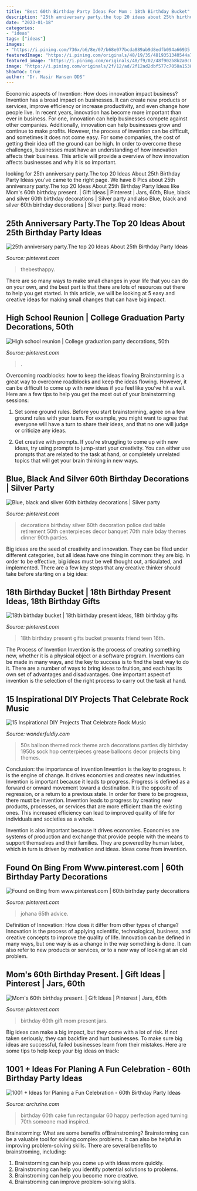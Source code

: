 ```yaml
---
title: "Best 60th Birthday Party Ideas For Mom : 18th Birthday Bucket"
description: "25th anniversary party.the top 20 ideas about 25th birthday party ideas"
date: "2023-01-18"
categories:
- "ideas"
tags: ["ideas"]
images:
- "https://i.pinimg.com/736x/b6/8e/07/b68e077bcda889ab9d8edfb094a66935.jpg"
featuredImage: "https://i.pinimg.com/originals/48/19/35/4819351340544a7a2a373696d184eea0.jpg"
featured_image: "https://i.pinimg.com/originals/48/f9/02/48f902b8b2a9c0f7ea3dc7fea77d87e5.jpg"
image: "https://i.pinimg.com/originals/2f/12/ad/2f12ad2dbf577c7050a15388c8e1106f.jpg"
ShowToc: true
author: "Dr. Nasir Hansen DDS"
---
```



Economic aspects of Invention: How does innovation impact business?
Invention has a broad impact on businesses. It can create new products or services, improve efficiency or increase productivity, and even change how people live. In recent years, innovation has become more important than ever in business. For one, innovation can help businesses compete against other companies. Additionally, innovation can help businesses grow and continue to make profits. However, the process of invention can be difficult, and sometimes it does not come easy. For some companies, the cost of getting their idea off the ground can be high. In order to overcome these challenges, businesses must have an understanding of how innovation affects their business. This article will provide a overview of how innovation affects businesses and why it is so important.

	

		
looking for 25th anniversary party.The top 20 Ideas About 25th Birthday Party Ideas you've came to the right page. We have 8 Pics about 25th anniversary party.The top 20 Ideas About 25th Birthday Party Ideas like Mom&#039;s 60th birthday present. | Gift Ideas | Pinterest | Jars, 60th, Blue, black and silver 60th birthday decorations | Silver party and also Blue, black and silver 60th birthday decorations | Silver party. Read more:
		
    
## 25th Anniversary Party.The Top 20 Ideas About 25th Birthday Party Ideas

<img loading=lazy src="https://i.pinimg.com/736x/b6/8e/07/b68e077bcda889ab9d8edfb094a66935.jpg" onerror="this.onerror=null;this.src='https://tse1.mm.bing.net/th?id=OIP.8aJW_vPsia3Zwq2kNJbZPAHaLH&amp;pid=15.1';" alt="25th anniversary party.The top 20 Ideas About 25th Birthday Party Ideas">

_Source: pinterest.com_

>thebesthappy. 

	

There are so many ways to make small changes in your life that you can do on your own, and the best part is that there are lots of resources out there to help you get started. In this article, we will be looking at 5 easy and creative ideas for making small changes that can have big impact.

    
## High School Reunion | College Graduation Party Decorations, 50th

<img loading=lazy src="https://i.pinimg.com/736x/dd/d4/e8/ddd4e836ba62210b80af488449b61fb2--high-school-reunions-high-schools.jpg" onerror="this.onerror=null;this.src='https://tse4.mm.bing.net/th?id=OIP.drelT3rr0-zDl1Zm3x2vSgEsDh&amp;pid=15.1';" alt="High school reunion | College graduation party decorations, 50th">

_Source: pinterest.com_

>. 

	

Overcoming roadblocks: how to keep the ideas flowing
Brainstorming is a great way to overcome roadblocks and keep the ideas flowing. However, it can be difficult to come up with new ideas if you feel like you've hit a wall. Here are a few tips to help you get the most out of your brainstorming sessions:
1. Set some ground rules. Before you start brainstorming, agree on a few ground rules with your team. For example, you might want to agree that everyone will have a turn to share their ideas, and that no one will judge or criticize any ideas.

2. Get creative with prompts. If you're struggling to come up with new ideas, try using prompts to jump-start your creativity. You can either use prompts that are related to the task at hand, or completely unrelated topics that will get your brain thinking in new ways.


    
## Blue, Black And Silver 60th Birthday Decorations | Silver Party

<img loading=lazy src="https://i.pinimg.com/originals/48/19/35/4819351340544a7a2a373696d184eea0.jpg" onerror="this.onerror=null;this.src='https://tse4.mm.bing.net/th?id=OIP.8qvmyt24_ox5E6lIqM-FHAHaJ4&amp;pid=15.1';" alt="Blue, black and silver 60th birthday decorations | Silver party">

_Source: pinterest.com_

>decorations birthday silver 60th decoration police dad table retirement 50th centerpieces decor banquet 70th male bday themes dinner 90th parties. 

	

Big ideas are the seed of creativity and innovation. They can be filed under different categories, but all ideas have one thing in common: they are big. In order to be effective, big ideas must be well thought out, articulated, and implemented. There are a few key steps that any creative thinker should take before starting on a big idea: 

    
## 18th Birthday Bucket | 18th Birthday Present Ideas, 18th Birthday Gifts

<img loading=lazy src="https://i.pinimg.com/originals/48/f9/02/48f902b8b2a9c0f7ea3dc7fea77d87e5.jpg" onerror="this.onerror=null;this.src='https://tse4.mm.bing.net/th?id=OIP.dFQfbGMiH9m2gHNd5DB60wHaJ4&amp;pid=15.1';" alt="18th birthday bucket | 18th birthday present ideas, 18th birthday gifts">

_Source: pinterest.com_

>18th birthday present gifts bucket presents friend teen 16th. 

	

The Process of Invention
Invention is the process of creating something new, whether it is a physical object or a software program. Inventions can be made in many ways, and the key to success is to find the best way to do it. There are a number of ways to bring ideas to fruition, and each has its own set of advantages and disadvantages. One important aspect of invention is the selection of the right process to carry out the task at hand.

    
## 15 Inspirational DIY Projects That Celebrate Rock Music

<img loading=lazy src="https://cdn.wonderfuldiy.com/wp-content/uploads/2017/10/50s-rock-inspired-balloon-arch-for-parties.jpg" onerror="this.onerror=null;this.src='https://tse4.mm.bing.net/th?id=OIP.MDVMmfGmU2yQ4g44dq0M-QHaFj&amp;pid=15.1';" alt="15 Inspirational DIY Projects That Celebrate Rock Music">

_Source: wonderfuldiy.com_

>50s balloon themed rock theme arch decorations parties diy birthday 1950s sock hop centerpieces grease balloons decor projects bing themes. 

	

Conclusion: the importance of invention
Invention is the key to progress. It is the engine of change. It drives economies and creates new industries.
Invention is important because it leads to progress. Progress is defined as a forward or onward movement toward a destination. It is the opposite of regression, or a return to a previous state. In order for there to be progress, there must be invention. Invention leads to progress by creating new products, processes, or services that are more efficient than the existing ones. This increased efficiency can lead to improved quality of life for individuals and societies as a whole.

Invention is also important because it drives economies. Economies are systems of production and exchange that provide people with the means to support themselves and their families. They are powered by human labor, which in turn is driven by motivation and ideas. Ideas come from invention.

    
## Found On Bing From Www.pinterest.com | 60th Birthday Party Decorations

<img loading=lazy src="https://i.pinimg.com/originals/2f/12/ad/2f12ad2dbf577c7050a15388c8e1106f.jpg" onerror="this.onerror=null;this.src='https://tse3.mm.bing.net/th?id=OIP.ZjR6VQkuu9f_ldMToEydEgHaLH&amp;pid=15.1';" alt="Found on Bing from www.pinterest.com | 60th birthday party decorations">

_Source: pinterest.com_

>johana 65th advice. 

	

Definition of Innovation: How does it differ from other types of change?
Innovation is the process of applying scientific, technological, business, and creative concepts to improve the quality of life. Innovation can be defined in many ways, but one way is as a change in the way something is done. It can also refer to new products or services, or to a new way of looking at an old problem.

    
## Mom&#039;s 60th Birthday Present. | Gift Ideas | Pinterest | Jars, 60th

<img loading=lazy src="https://s-media-cache-ak0.pinimg.com/736x/a5/9d/10/a59d10ed3f87fc9aee122dd9aef9aa6a.jpg" onerror="this.onerror=null;this.src='https://tse3.mm.bing.net/th?id=OIP.2LgY_drdNpGU7prplAkhEwHaJ3&amp;pid=15.1';" alt="Mom&#039;s 60th birthday present. | Gift Ideas | Pinterest | Jars, 60th">

_Source: pinterest.com_

>birthday 60th gift mom present jars. 

	

Big ideas can make a big impact, but they come with a lot of risk. If not taken seriously, they can backfire and hurt businesses. To make sure big ideas are successful, failed businesses learn from their mistakes. Here are some tips to help keep your big ideas on track:

    
## 1001 + Ideas For Planing A Fun Celebration - 60th Birthday Party Ideas

<img loading=lazy src="http://archzine.com/wp-content/uploads/2018/07/whiskey-rectangular-cake-in-black-with-white-writing-made-to-look-like-a-bottle-s-label-old-no-brand-happy-60th-birthday-adam-aged-to-perfection.jpg" onerror="this.onerror=null;this.src='https://tse1.mm.bing.net/th?id=OIP.NyclTMVQDPne36C4SOPaAQHaJ3&amp;pid=15.1';" alt="1001 + Ideas for Planing a Fun Celebration - 60th Birthday Party Ideas">

_Source: archzine.com_

>birthday 60th cake fun rectangular 60 happy perfection aged turning 70th someone mad inspired. 

	

Brainstorming: What are some benefits ofBrainstroming?
Brainstorming can be a valuable tool for solving complex problems. It can also be helpful in improving problem-solving skills. There are several benefits to brainstroming, including: 
1) Brainstorming can help you come up with ideas more quickly. 
2) Brainstroming can help you identify potential solutions to problems. 
3) Brainstroming can help you become more creative. 
4) Brainstroming can improve problem-solving skills.

